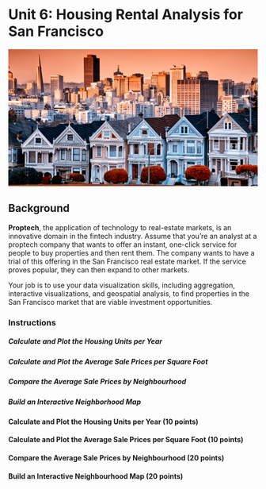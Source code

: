 # Unit 6: Housing Rental Analysis for San Francisco

![image](6-4-challenge-image.png)

## Background

**Proptech**, the application of technology to real-estate markets, is an innovative domain in the fintech industry. Assume that you’re an analyst at a proptech company that wants to offer an instant, one-click service for people to buy properties and then rent them. The company wants to have a trial of this offering in the San Francisco real estate market. If the service proves popular, they can then expand to other markets.

Your job is to use your data visualization skills, including aggregation, interactive visualizations, and geospatial analysis, to find properties in the San Francisco market that are viable investment opportunities.

### Instructions

##### Calculate and Plot the Housing Units per Year

##### Calculate and Plot the Average Sale Prices per Square Foot

##### Compare the Average Sale Prices by Neighbourhood

##### Build an Interactive Neighborhood Map

#### Calculate and Plot the Housing Units per Year (10 points)

#### Calculate and Plot the Average Sale Prices per Square Foot (10 points)

#### Compare the Average Sale Prices by Neighbourhood (20 points)

#### Build an Interactive Neighbourhood Map (20 points)
